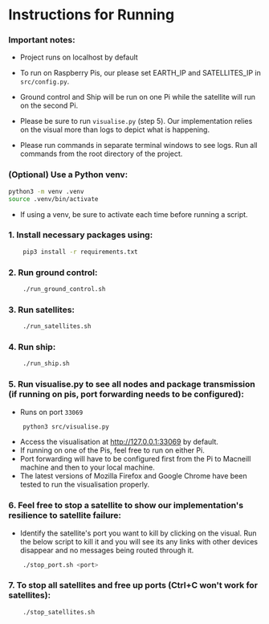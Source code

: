 # Instructions for Running

### Important notes:

- Project runs on localhost by default 
- To run on Raspberry Pis, our please set EARTH_IP and SATELLITES_IP in `src/config.py`. 
- Ground control and Ship will be run on one Pi while the satellite will run on the second Pi.
- Please be sure to run `visualise.py` (step 5). Our implementation relies on the visual more than logs to depict what is happening.

- Please run commands in separate terminal windows to see logs. Run all commands from the root directory of the project.



### (Optional) Use a Python venv:
```bash
python3 -m venv .venv
source .venv/bin/activate
```
- If using a venv, be sure to activate each time before running a script.

### 1. Install necessary packages using:
```bash
	pip3 install -r requirements.txt 
```

### 2. Run ground control:
```bash
	./run_ground_control.sh
```
### 3. Run satellites:
```bash
	./run_satellites.sh
```
### 4. Run ship:
```bash
	./run_ship.sh
```
### 5. Run visualise.py to see all nodes and package transmission (if running on pis, port forwarding needs to be configured):
- Runs on port `33069`
```bash
	python3 src/visualise.py
```
- Access the visualisation at  http://127.0.0.1:33069 by default.
- If running on one of the Pis, feel free to run on either Pi.
- Port forwarding will have to be configured first from the Pi to Macneill machine and then to your local machine. 
- The latest versions of Mozilla Firefox and Google Chrome have been tested to run the visualisation properly.

### 6. Feel free to stop a satellite to show our implementation's resilience to satellite failure:

- Identify the satellite's port you want to kill by clicking on the visual. Run the below script to kill it and you will see its any links with other devices disappear and no messages being routed through it.
```bash
	./stop_port.sh <port>
```
### 7. To stop all satellites and free up ports (Ctrl+C won't work for satellites):
```bash
	./stop_satellites.sh
```